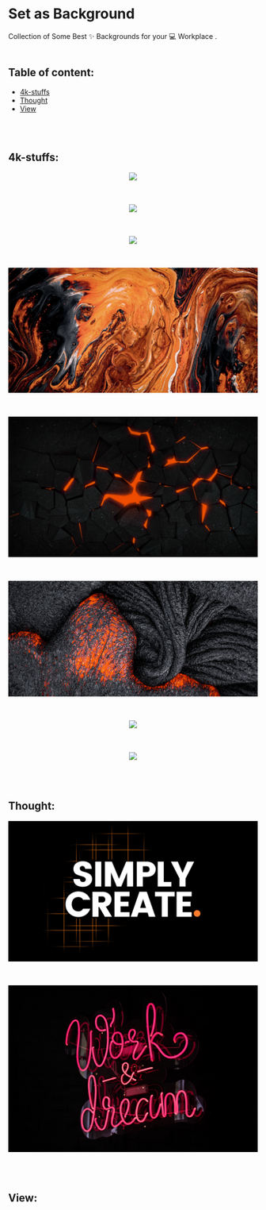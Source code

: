 # Set as Background 
Collection of Some Best ✨ Backgrounds for your 💻 Workplace .
<br>
<br>

## Table of content:
* [4k-stuffs](#4k-stuffs)
* [Thought](#Thought)
* [View](#View)

<br>
<br>

## 4k-stuffs:

<p align="center">
   <img src="https://github.com/ayush-sleeping/Set-as-Background/blob/main/4k-stuffs/IMG_20210926_164317_471.jpg"  />
</p>

<br>

<p align="center">
   <img src="https://github.com/ayush-sleeping/Set-as-Background/blob/main/4k-stuffs/IMG_20211020_200048_233.jpg"  />
</p>

<br>

<p align="center">
   <img src="https://github.com/ayush-sleeping/Set-as-Background/blob/main/4k-stuffs/IMG_0339.JPG"  />
</p>

<br>

<p align="center">
   <img src="https://github.com/ayush-sleeping/Set-as-Background/blob/main/4k-stuffs/IMG_1204.JPG"  />
</p>

<br>

<p align="center">
   <img src="https://github.com/ayush-sleeping/Set-as-Background/blob/main/4k-stuffs/IMG_7166.JPG"  />
</p>

<br>

<p align="center">
   <img src="https://github.com/ayush-sleeping/Set-as-Background/blob/main/4k-stuffs/IMG_9671.JPG"  />
</p>

<br>

<p align="center">
   <img src="https://github.com/ayush-sleeping/Set-as-Background/blob/main/4k-stuffs/beasts_4k_desktop.jpg"  />
</p>

<br>

<p align="center">
   <img src="https://github.com/ayush-sleeping/Set-as-Background/blob/main/4k-stuffs/calidity_4k_desktop.jpg"  />
</p>

<br>
<br>

## Thought:

<p align="center">
   <img src="https://github.com/ayush-sleeping/Set-as-Background/blob/main/Thought/Simply%20Create.PNG"  />
</p>

<br>

<p align="center">
   <img src="https://github.com/ayush-sleeping/Set-as-Background/blob/main/Thought/andy-art-bs4qtd2NsGI-unsplash.jpg"  />
</p>


<br>
<br>

## View:

<br>
<br>

